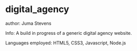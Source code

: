 # digital_agency

author:
Juma Stevens

Info:
A build in progress of a generic digital agency website.

Languages employed:
HTML5, CSS3, Javascript, Node.js
